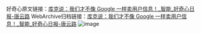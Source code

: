 好奇心原文链接：[库克说：我们才不像 Google 一样卖用户信息！_智能_好奇心日报-唐云路](https://www.qdaily.com/articles/2470.html)
WebArchive归档链接：[库克说：我们才不像 Google 一样卖用户信息！_智能_好奇心日报-唐云路](http://web.archive.org/web/20190623151118/https://www.qdaily.com/articles/2470.html)
![image](http://ww3.sinaimg.cn/large/007d5XDply1g3vc3khujbj30u02mix6k)